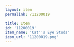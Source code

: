 ```yaml
---
layout: item
permalink: /11200019

title: Item
id: '11200019'
item_name: 'Cat''s Eye Studs'
icon_url: '11200019.png'
---
```

